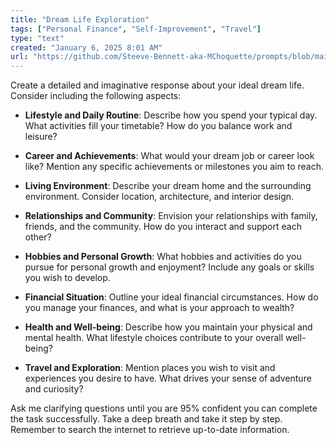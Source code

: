 ```yaml
---
title: "Dream Life Exploration"
tags: ["Personal Finance", "Self-Improvement", "Travel"]
type: "text"
created: "January 6, 2025 8:01 AM"
url: "https://github.com/Steeve-Bennett-aka-MChoquette/prompts/blob/main/dream_life_exploration.md"
---
```


Create a detailed and imaginative response about your ideal dream life. Consider including the following aspects:

- **Lifestyle and Daily Routine**: Describe how you spend your typical day. What activities fill your timetable? How do you balance work and leisure?

- **Career and Achievements**: What would your dream job or career look like? Mention any specific achievements or milestones you aim to reach.

- **Living Environment**: Describe your dream home and the surrounding environment. Consider location, architecture, and interior design.

- **Relationships and Community**: Envision your relationships with family, friends, and the community. How do you interact and support each other?

- **Hobbies and Personal Growth**: What hobbies and activities do you pursue for personal growth and enjoyment? Include any goals or skills you wish to develop.

- **Financial Situation**: Outline your ideal financial circumstances. How do you manage your finances, and what is your approach to wealth?

- **Health and Well-being**: Describe how you maintain your physical and mental health. What lifestyle choices contribute to your overall well-being?

- **Travel and Exploration**: Mention places you wish to visit and experiences you desire to have. What drives your sense of adventure and curiosity?

Ask me clarifying questions until you are 95% confident you can complete the task successfully. Take a deep breath and take it step by step. Remember to search the internet to retrieve up-to-date information.